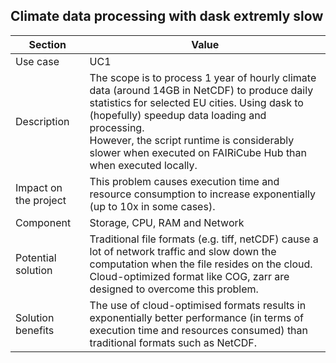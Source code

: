 ## Climate data processing with dask extremly slow

| Section | Value |
| ------- | ---- |
| Use case | UC1 |
| Description | The scope is to process 1 year of hourly climate data (around 14GB in NetCDF) to produce daily statistics for selected EU cities. Using dask to (hopefully) speedup data loading and processing. <br> However, the script runtime is considerably slower when executed on FAIRiCube Hub than when executed locally.
| Impact on the project | This problem causes execution time and resource consumption to increase exponentially (up to 10x in some cases). |
| Component | Storage, CPU, RAM and Network |
| Potential solution | Traditional file formats (e.g. tiff, netCDF) cause a lot of network traffic and slow down the computation when the file resides on the cloud. <br> Cloud-optimized format like COG, zarr are designed to overcome this problem. |
| Solution benefits | The use of cloud-optimised formats results in exponentially better performance (in terms of execution time and resources consumed) than traditional formats such as NetCDF. |
